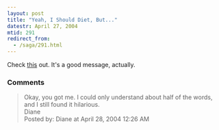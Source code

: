```yaml
---
layout: post
title: "Yeah, I Should Diet, But..."
datestr: April 27, 2004
mtid: 291
redirect_from:
  - /saga/291.html
---
```


Check <a href="http://www.illwillpress.com/fatkins.html" title="FAT-KINS Diet">this</a> out.  It's a good message, actually.

### Comments

<blockquote>
Okay, you got me. I could only understand about half of the words, and I still found it hilarious.<br />
Diane
<div class="comment-meta">Posted by: Diane at April 28, 2004 12:26 AM</div> </blockquote>

